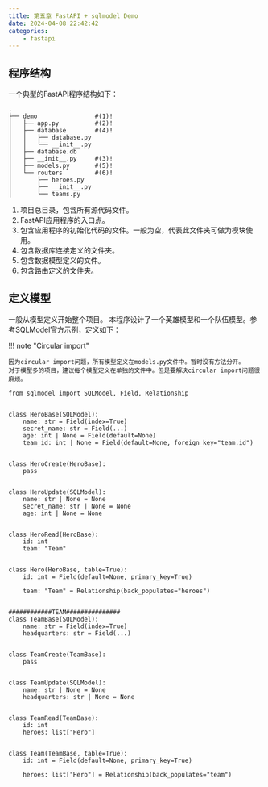 ```yaml
---
title: 第五章 FastAPI + sqlmodel Demo 
date: 2024-04-08 22:42:42
categories: 
    - fastapi
---
```

## 程序结构
一个典型的FastAPI程序结构如下：

```{ .python .annotate }
.
├── demo                #(1)!
│   ├── app.py          #(2)!
│   ├── database        #(4)!
│   │   ├── database.py
│   │   └── __init__.py
│   ├── database.db
│   ├── __init__.py     #(3)!
│   ├── models.py       #(5)!
│   └── routers         #(6)!
│       ├── heroes.py
│       ├── __init__.py
│       └── teams.py
```

1. 项目总目录，包含所有源代码文件。
2. FastAPI应用程序的入口点。
3. 包含应用程序的初始化代码的文件。一般为空，代表此文件夹可做为模块使用。
4. 包含数据库连接定义的文件夹。
5. 包含数据模型定义的文件。
6. 包含路由定义的文件夹。

## 定义模型
一般从模型定义开始整个项目。
本程序设计了一个英雄模型和一个队伍模型。参考SQLModel官方示例，定义如下：

!!! note "Circular import"

    因为circular import问题，所有模型定义在models.py文件中。暂时没有方法分开。
    对于模型多的项目，建议每个模型定义在单独的文件中。但是要解决circular import问题很麻烦。

```{ .python .annotate }
from sqlmodel import SQLModel, Field, Relationship


class HeroBase(SQLModel):
    name: str = Field(index=True)
    secret_name: str = Field(...)
    age: int | None = Field(default=None)
    team_id: int | None = Field(default=None, foreign_key="team.id")


class HeroCreate(HeroBase):
    pass


class HeroUpdate(SQLModel):
    name: str | None = None
    secret_name: str | None = None
    age: int | None = None


class HeroRead(HeroBase):
    id: int
    team: "Team"


class Hero(HeroBase, table=True):
    id: int = Field(default=None, primary_key=True)

    team: "Team" = Relationship(back_populates="heroes")


############TEAM###############
class TeamBase(SQLModel):
    name: str = Field(index=True)
    headquarters: str = Field(...)


class TeamCreate(TeamBase):
    pass


class TeamUpdate(SQLModel):
    name: str | None = None
    headquarters: str | None = None


class TeamRead(TeamBase):
    id: int
    heroes: list["Hero"]


class Team(TeamBase, table=True):
    id: int = Field(default=None, primary_key=True)

    heroes: list["Hero"] = Relationship(back_populates="team")

```